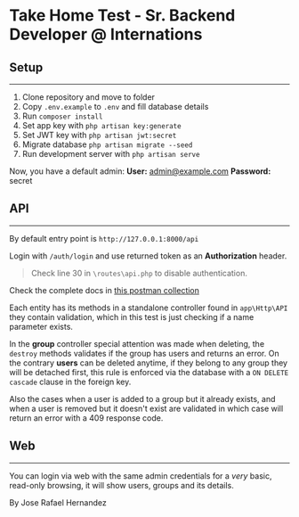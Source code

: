 # Take Home Test - Sr. Backend Developer @ Internations

## Setup
------
1. Clone repository and move to folder
2. Copy `.env.example` to `.env` and fill database details
3. Run `composer install`
4. Set app key with `php artisan key:generate`
5. Set JWT key with `php artisan jwt:secret`
6. Migrate database `php artisan migrate --seed`
7. Run development server with `php artisan serve`

Now, you have a default admin:
**User:** admin@example.com
**Password:** secret


## API
------

By default entry point is `http://127.0.0.1:8000/api`

Login with `/auth/login` and use returned token as an **Authorization** header.
>Check line 30 in `\routes\api.php` to disable authentication.

Check the complete docs in [this postman collection](https://documenter.getpostman.com/view/3661251/S11Ppb1u)

Each entity has its methods in a standalone controller found in `app\Http\API` they contain validation, which in this test is just checking if a name parameter exists.

In the **group** controller special attention was made when deleting, the `destroy` methods validates if the group has users and returns an error. On the contrary **users** can be deleted anytime, if they belong to any group they will be detached first, this rule is enforced via the database with a `ON DELETE cascade` clause in the foreign key.

Also the cases when a user is added to a group but it already exists, and when a user is removed but it doesn't exist are validated in which case will return an error with a 409 response code.

## Web
------
You can login via web with the same admin credentials for a *very* basic, read-only browsing, it will show users, groups and its details.




By Jose Rafael Hernandez